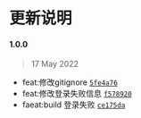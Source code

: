 # 更新说明

#### 1.0.0

> 17 May 2022

- feat:修改gitignore [`5fe4a76`](https://github.com/huqiliang/pro_iview_server/commit/5fe4a7680552a463d853850eb703749d6923ba1d)
- feat:修改登录失败信息 [`f578920`](https://github.com/huqiliang/pro_iview_server/commit/f578920616551cd229f10386749b4951a9cdf7cf)
- faeat:build 登录失败 [`ce175da`](https://github.com/huqiliang/pro_iview_server/commit/ce175dac1eac40f8904d07e2d65d56e3a43a60ca)
